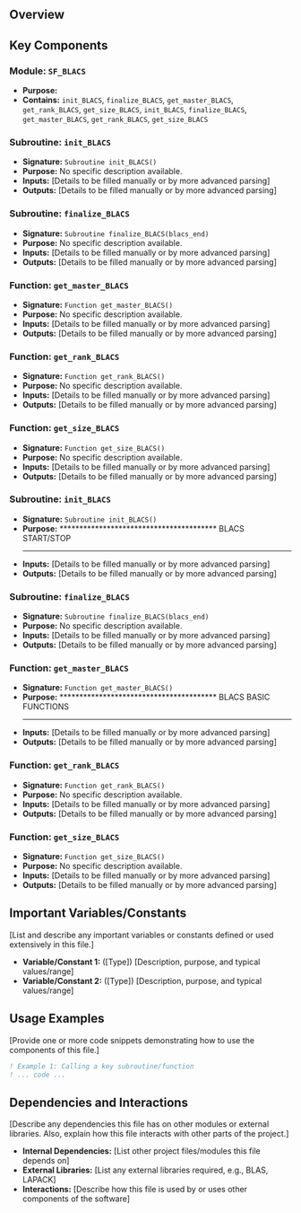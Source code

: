 ## Overview

## Key Components

### Module: `SF_BLACS`
- **Purpose:**
- **Contains:** `init_BLACS`, `finalize_BLACS`, `get_master_BLACS`, `get_rank_BLACS`, `get_size_BLACS`, `init_BLACS`, `finalize_BLACS`, `get_master_BLACS`, `get_rank_BLACS`, `get_size_BLACS`

### Subroutine: `init_BLACS`
- **Signature:** `Subroutine init_BLACS()`
- **Purpose:** No specific description available.
- **Inputs:** [Details to be filled manually or by more advanced parsing]
- **Outputs:** [Details to be filled manually or by more advanced parsing]

### Subroutine: `finalize_BLACS`
- **Signature:** `Subroutine finalize_BLACS(blacs_end)`
- **Purpose:** No specific description available.
- **Inputs:** [Details to be filled manually or by more advanced parsing]
- **Outputs:** [Details to be filled manually or by more advanced parsing]

### Function: `get_master_BLACS`
- **Signature:** `Function get_master_BLACS()`
- **Purpose:** No specific description available.
- **Inputs:** [Details to be filled manually or by more advanced parsing]
- **Outputs:** [Details to be filled manually or by more advanced parsing]

### Function: `get_rank_BLACS`
- **Signature:** `Function get_rank_BLACS()`
- **Purpose:** No specific description available.
- **Inputs:** [Details to be filled manually or by more advanced parsing]
- **Outputs:** [Details to be filled manually or by more advanced parsing]

### Function: `get_size_BLACS`
- **Signature:** `Function get_size_BLACS()`
- **Purpose:** No specific description available.
- **Inputs:** [Details to be filled manually or by more advanced parsing]
- **Outputs:** [Details to be filled manually or by more advanced parsing]

### Subroutine: `init_BLACS`
- **Signature:** `Subroutine init_BLACS()`
- **Purpose:** ****************************************
  BLACS START/STOP
  ****************************************
- **Inputs:** [Details to be filled manually or by more advanced parsing]
- **Outputs:** [Details to be filled manually or by more advanced parsing]

### Subroutine: `finalize_BLACS`
- **Signature:** `Subroutine finalize_BLACS(blacs_end)`
- **Purpose:** No specific description available.
- **Inputs:** [Details to be filled manually or by more advanced parsing]
- **Outputs:** [Details to be filled manually or by more advanced parsing]

### Function: `get_master_BLACS`
- **Signature:** `Function get_master_BLACS()`
- **Purpose:** ****************************************
  BLACS BASIC FUNCTIONS
  ****************************************
- **Inputs:** [Details to be filled manually or by more advanced parsing]
- **Outputs:** [Details to be filled manually or by more advanced parsing]

### Function: `get_rank_BLACS`
- **Signature:** `Function get_rank_BLACS()`
- **Purpose:** No specific description available.
- **Inputs:** [Details to be filled manually or by more advanced parsing]
- **Outputs:** [Details to be filled manually or by more advanced parsing]

### Function: `get_size_BLACS`
- **Signature:** `Function get_size_BLACS()`
- **Purpose:** No specific description available.
- **Inputs:** [Details to be filled manually or by more advanced parsing]
- **Outputs:** [Details to be filled manually or by more advanced parsing]

## Important Variables/Constants

[List and describe any important variables or constants defined or used extensively in this file.]

- **Variable/Constant 1:** ([Type]) [Description, purpose, and typical values/range]
- **Variable/Constant 2:** ([Type]) [Description, purpose, and typical values/range]

## Usage Examples

[Provide one or more code snippets demonstrating how to use the components of this file.]

```fortran
! Example 1: Calling a key subroutine/function
! ... code ...
```

## Dependencies and Interactions

[Describe any dependencies this file has on other modules or external libraries. Also, explain how this file interacts with other parts of the project.]

- **Internal Dependencies:** [List other project files/modules this file depends on]
- **External Libraries:** [List any external libraries required, e.g., BLAS, LAPACK]
- **Interactions:** [Describe how this file is used by or uses other components of the software]

